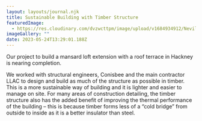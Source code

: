 ```yaml
---
layout: layouts/journal.njk
title: Sustainable Building with Timber Structure
featuredImage:
  - https://res.cloudinary.com/dvzwcttpm/image/upload/v1684934912/Nevill_Road_Architecture_Sustainability_mpyxjy.jpg
imageGallery: ""
date: 2023-05-24T13:29:01.188Z
---
```

Our project to build a mansard loft extension with a roof terrace in Hackney is nearing completion. 

We worked with structural engineers, Conisbee and the main contractor LLAC to design and build as much of the structure as possible in timber. This is a more sustainable way of building and it is lighter and easier to manage on site. For many areas of construction detailing, the timber structure also has the added benefit of improving the thermal performance of the building – this is because timber forms less of a “cold bridge” from outside to inside as it is a better insulator than steel. 